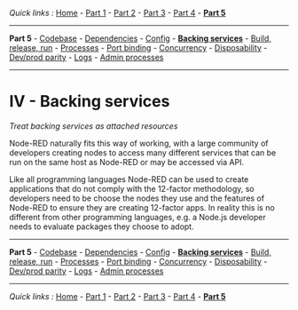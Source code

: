 *Quick links :*
[Home](/README.md) - [Part 1](../part1/README.md) - [Part 2](../part2/README.md) - [Part 3](../part3/README.md) - [Part 4](../part4/README.md) - [**Part 5**](../part5/README.md)
***
**Part 5** - [Codebase](CODEBASE.md) - [Dependencies](DEPENDENCIES.md) - [Config](CONFIG.md) - [**Backing services**](BACKING.md) - [Build, release, run](BUILD.md) - [Processes](PROCESSES.md) - [Port binding](PORT.md) - [Concurrency](CONCURRENCY.md) - [Disposability](DISPOSABILITY.md) - [Dev/prod parity](PARITY.md) - [Logs](LOGS.md) - [Admin processes](ADMIN.md)
***

# IV - Backing services

*Treat backing services as attached resources*

Node-RED naturally fits this way of working, with a large community of developers creating nodes to access many different services that can be run on the same host as Node-RED or may be accessed via API.

Like all programming languages Node-RED can be used to create applications that do not comply with the 12-factor methodology, so developers need to be choose the nodes they use and the features of Node-RED to ensure they are creating 12-factor apps.  In reality this is no different from other programming languages, e.g. a Node.js developer needs to evaluate packages they choose to adopt.

***
**Part 5** - [Codebase](CODEBASE.md) - [Dependencies](DEPENDENCIES.md) - [Config](CONFIG.md) - [**Backing services**](BACKING.md) - [Build, release, run](BUILD.md) - [Processes](PROCESSES.md) - [Port binding](PORT.md) - [Concurrency](CONCURRENCY.md) - [Disposability](DISPOSABILITY.md) - [Dev/prod parity](PARITY.md) - [Logs](LOGS.md) - [Admin processes](ADMIN.md)
***
*Quick links :*
[Home](/README.md) - [Part 1](../part1/README.md) - [Part 2](../part2/README.md) - [Part 3](../part3/README.md) - [Part 4](../part4/README.md) - [**Part 5**](../part5/README.md)
